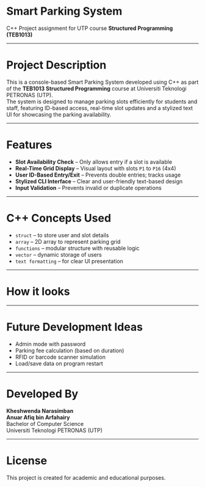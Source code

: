 # Smart Parking System
C++ Project assignment for UTP course **Structured Programming (TEB1013)**
_ _ _

# Project Description
This is a console-based Smart Parking System developed using C++ as part of the **TEB1013 Structured Programming** course at Universiti Teknologi PETRONAS (UTP).  
The system is designed to manage parking slots efficiently for students and staff, featuring ID-based access, real-time slot updates and a stylized text UI for showcasing the parking availability.
_ _ _

# Features
- **Slot Availability Check** – Only allows entry if a slot is available
- **Real-Time Grid Display** – Visual layout with slots `P1` to `P16` (4x4)
- **User ID-Based Entry/Exit** – Prevents double entries; tracks usage
- **Stylized CLI Interface** – Clear and user-friendly text-based design
- **Input Validation** – Prevents invalid or duplicate operations
_ _ _

# C++ Concepts Used
- `struct` – to store user and slot details  
- `array` – 2D array to represent parking grid  
- `functions` – modular structure with reusable logic  
- `vector` – dynamic storage of users  
- `text formatting` – for clear UI presentation  
_ _ _

# How it looks

_ _ _

# Future Development Ideas 
- Admin mode with password
- Parking fee calculation (based on duration)
- RFID or barcode scanner simulation
- Load/save data on program restart
_ _ _

# Developed By
**Kheshwenda Narasimban**  
**Anuar Afiq bin Arfahairy**  
Bachelor of Computer Science  
Universiti Teknologi PETRONAS (UTP)  
_ _ _

# License
This project is created for academic and educational purposes.

